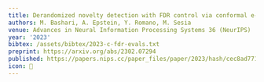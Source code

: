 ```yaml
---
title: Derandomized novelty detection with FDR control via conformal e-values
authors: M. Bashari, A. Epstein, Y. Romano, M. Sesia
venue: Advances in Neural Information Processing Systems 36 (NeurIPS)
year: '2023'
bibtex: /assets/bibtex/2023-c-fdr-evals.txt
preprint: https://arxiv.org/abs/2302.07294
published: https://papers.nips.cc/paper_files/paper/2023/hash/cec8ad7715d0d13899d5d7d31970f527-Abstract-Conference.html
icon: 🎯
---
```

